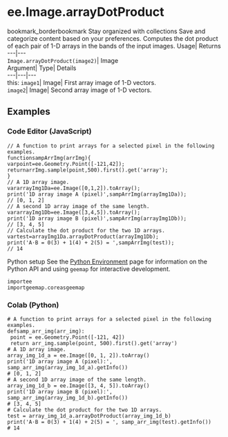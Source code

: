  
#  ee.Image.arrayDotProduct
bookmark_borderbookmark Stay organized with collections  Save and categorize content based on your preferences. 
Computes the dot product of each pair of 1-D arrays in the bands of the input images. 
Usage| Returns  
---|---  
`Image.arrayDotProduct(image2)`| Image  
Argument| Type| Details  
---|---|---  
this: `image1`| Image| First array image of 1-D vectors.  
`image2`| Image| Second array image of 1-D vectors.  
## Examples
### Code Editor (JavaScript)
```
// A function to print arrays for a selected pixel in the following examples.
functionsampArrImg(arrImg){
varpoint=ee.Geometry.Point([-121,42]);
returnarrImg.sample(point,500).first().get('array');
}
// A 1D array image.
vararrayImg1Da=ee.Image([0,1,2]).toArray();
print('1D array image A (pixel)',sampArrImg(arrayImg1Da));
// [0, 1, 2]
// A second 1D array image of the same length.
vararrayImg1Db=ee.Image([3,4,5]).toArray();
print('1D array image B (pixel)',sampArrImg(arrayImg1Db));
// [3, 4, 5]
// Calculate the dot product for the two 1D arrays.
vartest=arrayImg1Da.arrayDotProduct(arrayImg1Db);
print('A⋅B = 0(3) + 1(4) + 2(5) = ',sampArrImg(test));
// 14
```

Python setup
See the [ Python Environment](https://developers.google.com/earth-engine/guides/python_install) page for information on the Python API and using `geemap` for interactive development.
```
importee
importgeemap.coreasgeemap
```

### Colab (Python)
```
# A function to print arrays for a selected pixel in the following examples.
defsamp_arr_img(arr_img):
 point = ee.Geometry.Point([-121, 42])
 return arr_img.sample(point, 500).first().get('array')
# A 1D array image.
array_img_1d_a = ee.Image([0, 1, 2]).toArray()
print('1D array image A (pixel):', samp_arr_img(array_img_1d_a).getInfo())
# [0, 1, 2]
# A second 1D array image of the same length.
array_img_1d_b = ee.Image([3, 4, 5]).toArray()
print('1D array image B (pixel):', samp_arr_img(array_img_1d_b).getInfo())
# [3, 4, 5]
# Calculate the dot product for the two 1D arrays.
test = array_img_1d_a.arrayDotProduct(array_img_1d_b)
print('A⋅B = 0(3) + 1(4) + 2(5) = ', samp_arr_img(test).getInfo())
# 14
```

